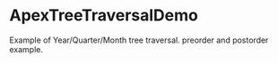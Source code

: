 # ApexTreeTraversalDemo
Example of Year/Quarter/Month tree traversal.  preorder and postorder example.
